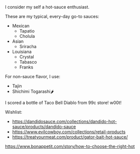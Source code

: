 <!-- njnmdoc:  title="Hot Sauces"  -->

I consider my self a hot-sauce enthusiast.


These are my typical, every-day go-to sauces:

  * Mexican
      * Tapatio
      * Cholula
  * Asian
      * Sriracha
  * Louisiana
      * Crystal
      * Tabasco
      * Franks

For non-sauce flavor, I use:

  * Tajin
  * Shichimi Togarashi🌶️

I scored a bottle of Taco Bell Diablo from 99c store! w00t!

Wishlist:

  * https://dandidosauce.com/collections/dandido-hot-sauce/products/dandido-sauce
  * https://www.evilcowboy.com/collections/retail-products
  * https://treatyourmeat.com/product/gator-bait-hot-sauce/


https://www.bonappetit.com/story/how-to-choose-the-right-hot



[Hot Ones]: https://www.youtube.com/playlist?list=PLAzrgbu8gEMIwGmZWJLVbu0BmoEhVMQMw

